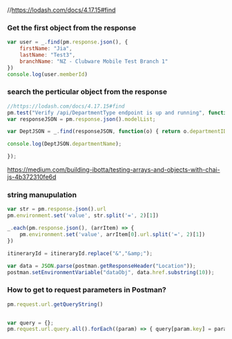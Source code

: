 
//https://lodash.com/docs/4.17.15#find


### Get the first object from the response
```javascript
var user = _.find(pm.response.json(), { 
    firstName: "Jia", 
    lastName: "Test3", 
    branchName: "NZ - Clubware Mobile Test Branch 1" 
})
console.log(user.memberId)
```

### search the perticular object from the response
```javascript
//https://lodash.com/docs/4.17.15#find
pm.test("Verify /api/DepartmentType endpoint is up and running", function(){
var responseJSON = pm.response.json().modelList;

var DeptJSON = _.find(responseJSON, function(o) { return o.departmentID == 1; });

console.log(DeptJSON.departmentName);

});

```

https://medium.com/building-ibotta/testing-arrays-and-objects-with-chai-js-4b372310fe6d

### string manupulation
```javascript
var str = pm.response.json().url
pm.environment.set('value', str.split('=', 2)[1])

_.each(pm.response.json(), (arrItem) => {
    pm.environment.set('value', arrItem[0].url.split('=', 2)[1])
})
```


```javascript
itineraryId = itineraryId.replace("&","&amp;");

var data = JSON.parse(postman.getResponseHeader("Location"));
postman.setEnvironmentVariable("dataObj", data.href.substring(10));
```


### How to get to request parameters in Postman?
```javascript
pm.request.url.getQueryString()


var query = {};
pm.request.url.query.all().forEach((param) => { query[param.key] = param.value});
```
